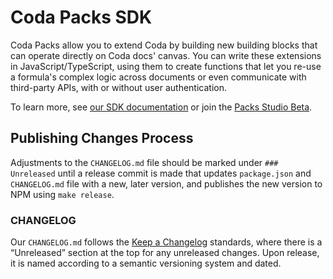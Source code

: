 # Coda Packs SDK

Coda Packs allow you to extend Coda by building new building blocks that can operate directly on Coda docs' canvas. You can write these extensions in JavaScript/TypeScript, using them to create functions that let you re-use a formula's complex logic across documents or even communicate with third-party APIs, with or without user authentication.

To learn more, see [our SDK documentation](https://coda.io/packs/build) or join the [Packs Studio Beta](https://coda.io/packsbeta).

## Publishing Changes Process

Adjustments to the `CHANGELOG.md` file should be marked under `### Unreleased` until a release commit is made that updates `package.json` and `CHANGELOG.md` file with a new, later version, and publishes the new version to NPM using `make release`. 

### CHANGELOG
Our `CHANGELOG.md` follows the [Keep a Changelog](https://keepachangelog.com/en/1.0.0/) standards, where there is a “Unreleased” section at the top for any unreleased changes. Upon release, it is named according to a semantic versioning system and dated.
